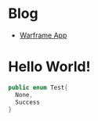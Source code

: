 # Blog
 - [Warframe App](blog/WarframeApp.md)

# Hello World!
```csharp
public enum Test{
  None,
  Success
}
```
